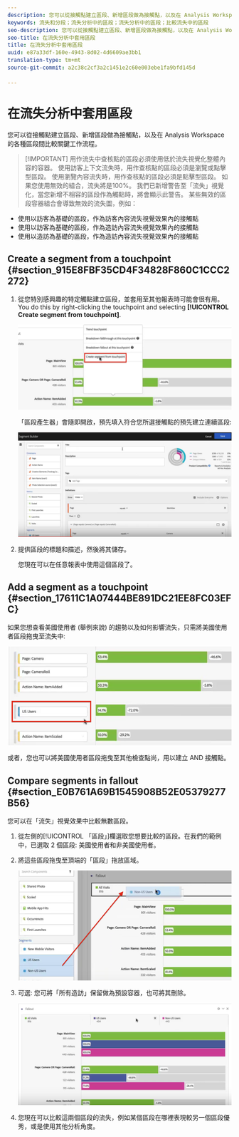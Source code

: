 ```yaml
---
description: 您可以從接觸點建立區段、新增區段做為接觸點，以及在 Analysis Workspace 的各種區段間比較關鍵工作流程。
keywords: 流失和分段；流失分析中的區段；流失分析中的區段；比較流失中的區段
seo-description: 您可以從接觸點建立區段、新增區段做為接觸點，以及在 Analysis Workspace 的各種區段間比較關鍵工作流程。
seo-title: 在流失分析中套用區段
title: 在流失分析中套用區段
uuid: e87a33df-160e-4943-8d02-4d6609ae3bb1
translation-type: tm+mt
source-git-commit: a2c38c2cf3a2c1451e2c60e003ebe1fa9bfd145d

---
```



# 在流失分析中套用區段

您可以從接觸點建立區段、新增區段做為接觸點，以及在 Analysis Workspace 的各種區段間比較關鍵工作流程。

> [!IMPORTANT] 用作流失中查核點的區段必須使用低於流失視覺化整體內容的容器。 使用訪客上下文流失時，用作查核點的區段必須是瀏覽或點擊型區段。 使用瀏覽內容流失時，用作查核點的區段必須是點擊型區段。 如果您使用無效的組合，流失將是100%。 我們已新增警告至「流失」視覺化，當您新增不相容的區段作為觸點時，將會顯示此警告。 某些無效的區段容器組合會導致無效的流失圖，例如：

* 使用以訪客為基礎的區段，作為訪客內容流失視覺效果內的接觸點
* 使用以訪客為基礎的區段，作為造訪內容流失視覺效果內的接觸點
* 使用以造訪為基礎的區段，作為造訪內容流失視覺效果內的接觸點

## Create a segment from a touchpoint {#section_915E8FBF35CD4F34828F860C1CCC2272}

1. 從您特別感興趣的特定觸點建立區段，並套用至其他報表時可能會很有用。 You do this by right-clicking the touchpoint and selecting **[!UICONTROL Create segment from touchpoint]**.

   ![](assets/segment-from-touchpoint.png)

   「區段產生器」會隨即開啟，預先填入符合您所選接觸點的預先建立連續區段:

   ![](assets/segment-builder.png)

1. 提供區段的標題和描述，然後將其儲存。

   您現在可以在任意報表中使用這個區段了。

## Add a segment as a touchpoint {#section_17611C1A07444BE891DC21EE8FC03EFC}

如果您想查看美國使用者 (舉例來說) 的趨勢以及如何影響流失，只需將美國使用者區段拖曳至流失中:

![](assets/segment-touchpoint.png)

或者，您也可以將美國使用者區段拖曳至其他檢查點尚，用以建立 AND 接觸點。

## Compare segments in fallout {#section_E0B761A69B1545908B52E05379277B56}

您可以在「流失」視覺效果中比較無數區段。

1. 從左側的[!UICONTROL 「區段」]欄選取您想要比較的區段。在我們的範例中，已選取 2 個區段: 美國使用者和非美國使用者。
1. 將這些區段拖曳至頂端的「區段」拖放區域。

   ![](assets/segment-drop.png)

1. 可選: 您可將「所有造訪」保留做為預設容器，也可將其刪除。

   ![](assets/seg-compare.png)

1. 您現在可以比較這兩個區段的流失，例如某個區段在哪裡表現較另一個區段優秀，或是使用其他分析角度。
